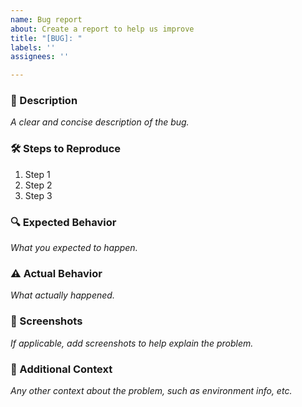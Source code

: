 ```yaml
---
name: Bug report
about: Create a report to help us improve
title: "[BUG]: "
labels: ''
assignees: ''

---
```


### 📝 Description
_A clear and concise description of the bug._

### 🛠️ Steps to Reproduce
1. Step 1
2. Step 2
3. Step 3

### 🔍 Expected Behavior
_What you expected to happen._

### ⚠️ Actual Behavior
_What actually happened._

### 📸 Screenshots
_If applicable, add screenshots to help explain the problem._

### 🌱 Additional Context
_Any other context about the problem, such as environment info, etc._
